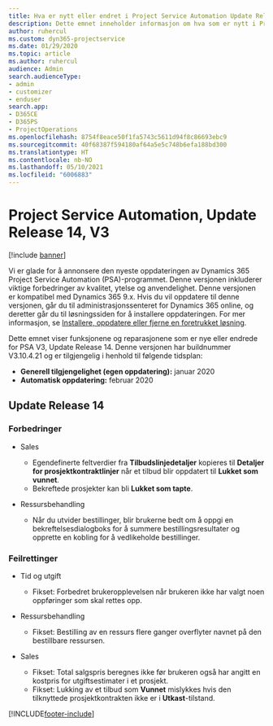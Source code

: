 ```yaml
---
title: Hva er nytt eller endret i Project Service Automation Update Release 14, V3
description: Dette emnet inneholder informasjon om hva som er nytt i Project Service Automation Update Release 14 V3.
author: ruhercul
ms.custom: dyn365-projectservice
ms.date: 01/29/2020
ms.topic: article
ms.author: ruhercul
audience: Admin
search.audienceType:
- admin
- customizer
- enduser
search.app:
- D365CE
- D365PS
- ProjectOperations
ms.openlocfilehash: 8754f8eace50f1fa5743c5611d94f8c86693ebc9
ms.sourcegitcommit: 40f68387f594180af64a5e5c748b6efa188bd300
ms.translationtype: HT
ms.contentlocale: nb-NO
ms.lasthandoff: 05/10/2021
ms.locfileid: "6006883"
---
```

# <a name="project-service-automation-update-release-14-v3"></a>Project Service Automation, Update Release 14, V3

[!include [banner](../includes/psa-now-project-operations.md)]

Vi er glade for å annonsere den nyeste oppdateringen av Dynamics 365 Project Service Automation (PSA)-programmet. Denne versjonen inkluderer viktige forbedringer av kvalitet, ytelse og anvendelighet. Denne versjonen er kompatibel med Dynamics 365 9.x. Hvis du vil oppdatere til denne versjonen, går du til administrasjonssenteret for Dynamics 365 online, og deretter går du til løsningssiden for å installere oppdateringen. For mer informasjon, se [Installere, oppdatere eller fjerne en foretrukket løsning](/power-platform/admin/install-remove-preferred-solution).

Dette emnet viser funksjonene og reparasjonene som er nye eller endrede for PSA V3, Update Release 14. Denne versjonen har buildnummer V3.10.4.21 og er tilgjengelig i henhold til følgende tidsplan:

- **Generell tilgjengelighet (egen oppdatering):** januar 2020
- **Automatisk oppdatering:** februar 2020

## <a name="update-release-14"></a>Update Release 14

### <a name="enhancements"></a>Forbedringer

- Sales

     - Egendefinerte feltverdier fra **Tilbudslinjedetaljer** kopieres til **Detaljer for prosjektkontraktlinjer** når et tilbud blir oppdatert til **Lukket som vunnet**.
     - Bekreftede prosjekter kan bli **Lukket som tapte**.

- Ressursbehandling

     - Når du utvider bestillinger, blir brukerne bedt om å oppgi en bekreftelsesdialogboks for å summere bestillingsresultater og opprette en kobling for å vedlikeholde bestillinger.


### <a name="bug-fixes"></a>Feilrettinger

- Tid og utgift

     - Fikset: Forbedret brukeropplevelsen når brukeren ikke har valgt noen oppføringer som skal rettes opp.

- Ressursbehandling

     - Fikset: Bestilling av en ressurs flere ganger overflyter navnet på den bestillbare ressursen.

- Sales

     - Fikset: Total salgspris beregnes ikke før brukeren også har angitt en kostpris for utgiftsestimater i et prosjekt.
     - Fikset: Lukking av et tilbud som **Vunnet** mislykkes hvis den tilknyttede prosjektkontrakten ikke er i **Utkast**-tilstand.



[!INCLUDE[footer-include](../includes/footer-banner.md)]